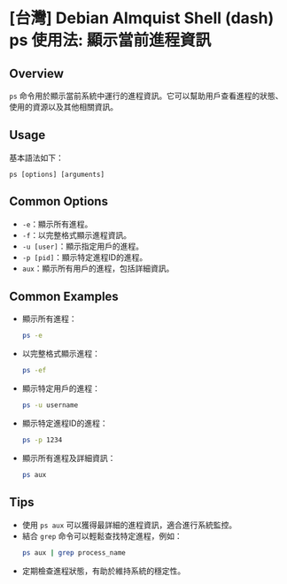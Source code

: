 # [台灣] Debian Almquist Shell (dash) ps 使用法: 顯示當前進程資訊

## Overview
`ps` 命令用於顯示當前系統中運行的進程資訊。它可以幫助用戶查看進程的狀態、使用的資源以及其他相關資訊。

## Usage
基本語法如下：
```
ps [options] [arguments]
```

## Common Options
- `-e`：顯示所有進程。
- `-f`：以完整格式顯示進程資訊。
- `-u [user]`：顯示指定用戶的進程。
- `-p [pid]`：顯示特定進程ID的進程。
- `aux`：顯示所有用戶的進程，包括詳細資訊。

## Common Examples
- 顯示所有進程：
  ```bash
  ps -e
  ```

- 以完整格式顯示進程：
  ```bash
  ps -ef
  ```

- 顯示特定用戶的進程：
  ```bash
  ps -u username
  ```

- 顯示特定進程ID的進程：
  ```bash
  ps -p 1234
  ```

- 顯示所有進程及詳細資訊：
  ```bash
  ps aux
  ```

## Tips
- 使用 `ps aux` 可以獲得最詳細的進程資訊，適合進行系統監控。
- 結合 `grep` 命令可以輕鬆查找特定進程，例如：
  ```bash
  ps aux | grep process_name
  ```
- 定期檢查進程狀態，有助於維持系統的穩定性。